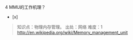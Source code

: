 4
MMU的工作机理？
- [x]  

> 知识点：物理内存管理。
> 出处：网络
> 难度：1
> http://en.wikipedia.org/wiki/Memory_management_unit

